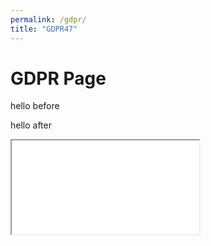 ```yaml
---
permalink: /gdpr/
title: "GDPR47"
---
```



# GDPR Page
<p>
  hello before
  <p>
<script>

document.write("hello<br>");
var x1 = document.getElementsByTagName("article");
document.write("hello2<br>");
 document.write(x1[0].tagName + "<br>");
document.write("hello2a<br>"); 
document.write(x1.length + "<br>");
document.write("hello3<br>"); 
var y = x1[0].getElementsByClassName("*");
document.write("hello3a<br>"); 
document.write("scroll width: " + x1[0].scrollWidth  + "<br>");

/*
document.write("hello36<br>"); 
document.write(y.length + "<br>");
document.write("hello4<br>"); 
document.write(y[0].className + "<br>");
document.write("hello4a<br>"); 
document.write("scroll width: " + y[0].scrollWidth);
document.write("hello5<br>"); 
document.write("hello between<br>");

x = document.getElementsByTagName("*");
l = x.length;
for (i = 0; i < l; i++) {
  document.write(x[i].tagName + "<br>");
  document.write(x[i].nodeName + "<br>");
  document.write(x[i].className + "<br>");
  document.write(x[i].id + "<br>");
  document.write(x[i].scrollWidth + "<br>");        

}


const width  = window.innerWidth || document.documentElement.clientWidth || document.body.clientWidth;  

document.write( width); 
*/
</script>

<p>
  hello after
<p>

<script>
function resizer(id)
{
  
console.log("hello from resizer"); 
/*
var doc=document.getElementById(id).contentWindow.document;

var body_ = doc.body, html_ = doc.documentElement;

var height = Math.max( body_.scrollHeight, body_.offsetHeight, html_.clientHeight, html_.scrollHeight, html_.offsetHeight );
var width  = Math.max( body_.scrollWidth, body_.offsetWidth, html_.clientWidth, html_.scrollWidth, html_.offsetWidth );
*/

var x1 = document.getElementsByTagName("article");
var width = x1[0].scrollWidth

//document.write("hello3a<br>"); 
//document.write("scroll width: " + x1[0].scrollWidth  + "<br>");
console.log("hello from resizer2 " + width); 
document.getElementById(id).style.height=5000;
document.getElementById(id).style.width=width;

}
</script>

<IFRAME SRC="gdprcollapse" id="iframeGDPR"  onLoad="resizer('iframeGDPR');"></iframe>
<!-- 
<IFRAME SRC="gdprcollapse" id="iframeGDPR"  onLoad="resizer('iframeGDPR');"></iframe>

<iframe width="1000" height="5000" id="iframeGDPR" src="gdprcollapse" frameborder="0" allow="encrypted-media" allowfullscreen></iframe>
-->

